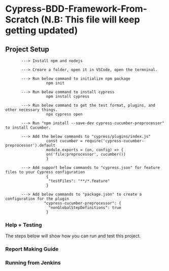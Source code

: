 # Cypress-BDD-Framework-From-Scratch (N.B: This file will keep getting updated)

## Project Setup
           ---> Install npm and nodejs
           
           ---> Creare a folder, open it in VSCode, open the termninal. 
           
           ---> Run below command to initialize npm package
                      npm init
           
           ---> Run below command to install cypress
                      npm install cypress
                
           ---> Run below command to get the test format, plugins, and other necessary things.
                      npx cypress open
           
           ---> Run "npm install --save-dev cypress-cucumber-preprocessor" to install Cucumber.
           
           ---> Add the below commands to "cypress/plugins/index.js"
                      const cucumber = require('cypress-cucumber-preprocessor').default
                      module.exports = (on, config) => {
                      on('file:preprocessor', cucumber())
                      }
           
           ---> Add support below commands to "cypress.json" for feature files to your Cypress configuration
                      {
                       "testFiles": "**/*.feature"
                      }
                     
           ---> Add below commands to "package.json" to create a configuration for the plugin
                     "cypress-cucumber-preprocessor": {
                       "nonGlobalStepDefinitions": true
                      }         

### Help + Testing
The steps below will show how you can run and test this project.


### Report Making Guide



### Running from Jenkins


 

